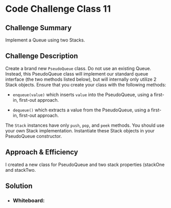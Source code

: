 # Code Challenge Class 11

## Challenge Summary
Implement a Queue using two Stacks.

## Challenge Description
Create a brand new ```PseudoQueue``` class. Do not use an existing Queue. Instead, this PseudoQueue class will implement our standard queue interface (the two methods listed below), but will internally only utilize 2 Stack objects. Ensure that you create your class with the following methods:

* ```enqueue(value)``` which inserts ```value``` into the PseudoQueue, using a first-in, first-out approach.

* ```dequeue()``` which extracts a value from the PseudoQueue, using a first-in, first-out approach.

The ```Stack``` instances have only ```push```, ```pop```, and ```peek``` methods. You should use your own Stack implementation. Instantiate these Stack objects in your PseudoQueue constructor.

## Approach & Efficiency
I created a new class for PseudoQueue and two stack properties (stackOne and stackTwo. 

## Solution
* ### Whiteboard: 